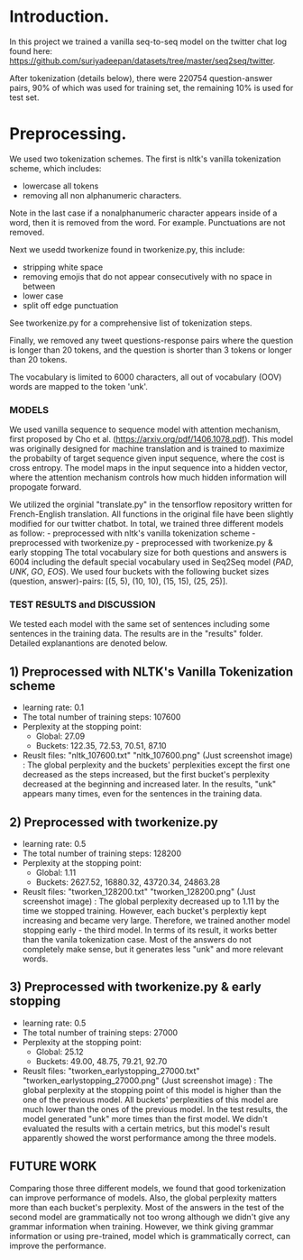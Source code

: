 # Introduction.

In this project we trained a vanilla seq-to-seq model on the twitter chat log found here:
https://github.com/suriyadeepan/datasets/tree/master/seq2seq/twitter. 

After tokenization (details below), there were 220754 question-answer pairs, 90% of which was used for training set,
the remaining 10% is used for test set.

# Preprocessing.

We used two tokenization schemes. The first is nltk's vanilla tokenization scheme, which includes:

* lowercase all tokens
* removing all non alphanumeric characters.

Note in the last case if a nonalphanumeric character appears inside of a word, then it is removed from the word. For example. Punctuations are not removed.


Next we usedd tworkenize found in tworkenize.py, this include:

* stripping white space
* removing emojis that do not appear consecutively with no space in between
* lower case
* split off edge punctuation

See tworkenize.py for a comprehensive list of tokenization steps. 

Finally, we removed any tweet questions-response pairs where the question is longer than 20 tokens, and the question is shorter than 3 tokens or longer than 20 tokens. 

The vocabulary is limited to 6000 characters, all out of vocabulary (OOV) words are mapped to the token 'unk'.

### MODELS ###
We used vanilla sequence to sequence model with attention mechanism, first proposed by Cho et al. (https://arxiv.org/pdf/1406.1078.pdf). This model was originally designed for machine translation and is trained to maximize the probabilty of target sequence given input sequence, where the cost is cross entropy. The model maps in the input sequence into a hidden vector, where the attention mechanism controls how much hidden information will propogate forward.

We utilized the orginial "translate.py" in the tensorflow repository written for French-English translation. All functions in the original file have been slightly modified for our twitter chatbot. In total, we trained three different models as follow:
	- preprocessed with nltk's vanilla tokenization scheme
	- preprocessed with tworkenize.py
	- preprocessed with tworkenize.py & early stopping
The total vocabulary size for both questions and answers is 6004 including the default special vocabulary used in Seq2Seq model (_PAD_, _UNK_, _GO_, _EOS_). We used four buckets with the following bucket sizes (question, answer)-pairs: [(5, 5), (10, 10), (15, 15), (25, 25)].

### TEST RESULTS and DISCUSSION ###
We tested each model with the same set of sentences including some sentences in the training data. The results are in the "results" folder. Detailed explanantions are denoted below.

## 1) Preprocessed with NLTK's Vanilla Tokenization scheme
- learning rate: 0.1
- The total number of training steps: 107600
- Perplexity at the stopping point: 
	- Global: 27.09
	- Buckets: 122.35, 72.53, 70.51, 87.10
- Reuslt files:
	"nltk_107600.txt"
	"nltk_107600.png" (Just screenshot image)
: The global perplexity and the buckets' perplexities except the first one decreased as the steps increased, but the first bucket's perplexity decreased at the beginning and increased later. In the results, "unk" appears many times, even for the sentences in the training data.


## 2) Preprocessed with tworkenize.py
- learning rate: 0.5
- The total number of training steps: 128200
- Perplexity at the stopping point: 
	- Global: 1.11
	- Buckets: 2627.52, 16880.32, 43720.34, 24863.28
- Reuslt files:
	"tworken_128200.txt"
	"tworken_128200.png" (Just screenshot image)
: The global perplexity decreased up to 1.11 by the time we stopped training. However, each bucket's perplextiy kept increasing and became very large. Therefore, we trained another model stopping early - the third model. In terms of its result, it works better than the vanila tokenization case. Most of the answers do not completely make sense, but it generates less "unk" and more relevant words.

## 3) Preprocessed with tworkenize.py & early stopping
- learning rate: 0.5
- The total number of training steps: 27000
- Perplexity at the stopping point:
	- Global: 25.12
	- Buckets: 49.00, 48.75, 79.21, 92.70
- Reuslt files:
	"tworken_earlystopping_27000.txt"
	"tworken_earlystopping_27000.png" (Just screenshot image)
: The global perplexity at the stopping point of this model is higher than the one of the previous model. All buckets' perplexities of this model are much lower than the ones of the previous model. In the test results, the model generated "unk" more times than the first model. We didn't evaluated the results with a certain metrics, but this model's result apparently showed the worst performance among the three models.



## FUTURE WORK ##

Comparing those three different models, we found that good torkenization can improve performance of models. Also, the global perplexity matters more than each bucket's perplexity. Most of the answers in the test of the second model are grammatically not too wrong although we didn't give any grammar information when training. However, we think giving grammar information or using pre-trained, model which is grammatically correct, can improve the performance.



